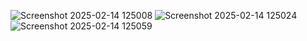 ![Screenshot 2025-02-14 125008](https://github.com/user-attachments/assets/fcb7d4b2-d942-40df-8b24-c8d2b43d76da)
![Screenshot 2025-02-14 125024](https://github.com/user-attachments/assets/69eb4b21-81f5-4c4b-ab16-eb5f0c08c297)
![Screenshot 2025-02-14 125059](https://github.com/user-attachments/assets/f88f0458-8b0f-4d51-9028-e18614d71852)
